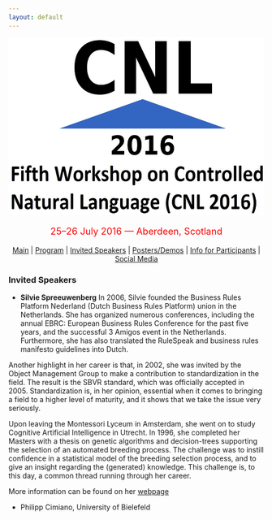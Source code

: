 ```yaml
---
layout: default
---
```

<p align="middle">
<img src="logo3.jpg" width="650" height="350"/>
</p>
<p align="middle" style="color:red; font-size:130%">25–26 July 2016 — Aberdeen, Scotland</p>
<p class="tabs" align="middle">
<a href="cnl2016.html">Main</a> | <a href="cnl2016program.html">Program</a> | <a href="cnl2016speakers.html">Invited Speakers</a> | <a href="cnl2016pd.html">Posters/Demos</a> | <a href="cnl2016info.html">Info for Participants</a> | <a href="cnl2016SM.html">Social Media</a> 
</p>


### Invited Speakers

- <strong>Silvie Spreeuwenberg</strong>
In 2006, Silvie founded the Business Rules Platform Nederland (Dutch Business Rules Platform) union in the Netherlands. She has organized numerous conferences, including the annual EBRC: European Business Rules Conference for the past five years, and the successful 3 Amigos event in the Netherlands. Furthermore, she has also translated the RuleSpeak and business rules manifesto guidelines into Dutch.

Another highlight in her career is that, in 2002, she was invited by the Object Management Group to make a contribution to standardization in the field. The result is the SBVR standard, which was officially accepted in 2005. Standardization is, in her opinion, essential when it comes to bringing a field to a higher level of maturity, and it shows that we take the issue very seriously.


Upon leaving the Montessori Lyceum in Amsterdam, she went on to study Cognitive Artificial Intelligence in Utrecht. In 1996, she completed her Masters with a thesis on genetic algorithms and decision-trees supporting the selection of an automated breeding process. The challenge was to instill confidence in a statistical model of the breeding selection process, and to give an insight regarding the (generated) knowledge. This challenge is, to this day, a common thread running through her career.

More information can be found on her [webpage](http://www.silviespreeuwenberg.com/language/english/) 

 
- Philipp Cimiano, University of Bielefeld

